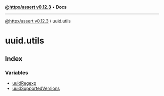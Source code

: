 [**@httpx/assert v0.12.3**](../README.md) • **Docs**

***

[@httpx/assert v0.12.3](../README.md) / uuid.utils

# uuid.utils

## Index

### Variables

- [uuidRegexp](variables/uuidRegexp.md)
- [uuidSupportedVersions](variables/uuidSupportedVersions.md)
